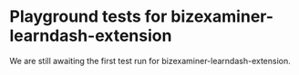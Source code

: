 # Playground tests for bizexaminer-learndash-extension
We are still awaiting the first test run for bizexaminer-learndash-extension.
